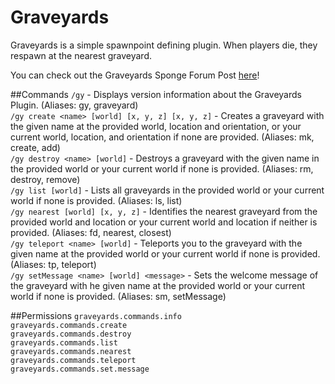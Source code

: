 # Graveyards
Graveyards is a simple spawnpoint defining plugin. When players die, they respawn at the nearest graveyard.

You can check out the Graveyards Sponge Forum Post [here](https://forums.spongepowered.org/t/wip-graveyards-v0-1-0-pre-defined-spawnpoints-for-players/9575 "Graveyards Sponge Forum Post")!
 
##Commands
`/gy` - Displays version information about the Graveyards Plugin. (Aliases: gy, graveyard)  
`/gy create <name> [world] [x, y, z] [x, y, z]` - Creates a graveyard with the given name at the provided world, location and orientation, or your current world, location, and orientation if none are provided. (Aliases: mk, create, add)  
`/gy destroy <name> [world]` - Destroys a graveyard with the given name in the provided world or your current world if none is provided. (Aliases: rm, destroy, remove)  
`/gy list [world]` - Lists all graveyards in the provided world or your current world if none is provided. (Aliases: ls, list)  
`/gy nearest [world] [x, y, z]` - Identifies the nearest graveyard from the provided world and location or your current world and location if neither is provided. (Aliases: fd, nearest, closest)  
`/gy teleport <name> [world]` - Teleports you to the graveyard with the given name at the provided world or your current world if none is provided. (Aliases: tp, teleport)  
`/gy setMessage <name> [world] <message>` - Sets the welcome message of the graveyard with he given name at the provided world or your current world if none is provided. (Aliases: sm, setMessage)  

##Permissions
`graveyards.commands.info`  
`graveyards.commands.create`  
`graveyards.commands.destroy`  
`graveyards.commands.list`  
`graveyards.commands.nearest`  
`graveyards.commands.teleport`  
`graveyards.commands.set.message`
